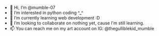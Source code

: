 - 👋 Hi, I’m @mumble-07
- 👀 I’m interested in python coding ^_^ 
- 🌱 I’m currently learning web development :D 
- 💞️ I’m looking to collaborate on nothing yet, cause I'm still learning.
- 📫 You can reach me on my art account on IG: @thegulliblekid_mumble

<!---
mumble-07/mumble-07 is a ✨ special ✨ repository because its `README.md` (this file) appears on your GitHub profile.
You can click the Preview link to take a look at your changes.
--->
